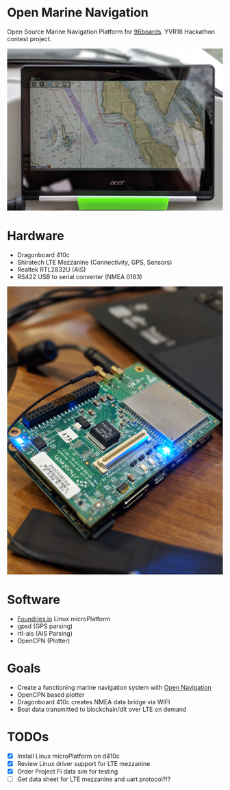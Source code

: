 # Open Marine Navigation

Open Source Marine Navigation Platform for [96boards](96boards.org). YVR18 Hackathon contest project.

![OpenCPN Plotter](/images/opencpn.jpg) 

# Hardware

  * Dragonboard 410c
  * Shiratech LTE Mezzanine (Connectivity, GPS, Sensors)
  * Realtek RTL2832U (AIS)
  * RS422 USB to serial converter (NMEA 0183)

![d410c](/images/d410c.jpg)

# Software

  * [Foundries.io](https://foundries.io) Linux microPlatform
  * gpsd (GPS parsing)
  * rtl-ais (AIS Parsing)
  * OpenCPN (Plotter)

# Goals

  * Create a functioning marine navigation system with [Open Navigation](https://github.com/open-nav)
  * OpenCPN based plotter
  * Dragonboard 410c creates NMEA data bridge via WIFI
  * Boat data transmitted to blockchain/dlt over LTE on demand

# TODOs

- [x] Install Linux microPlatform on d410c
- [x] Review Linux driver support for LTE mezzanine
- [x] Order Project Fi data sim for testing
- [ ] Get data sheet for LTE mezzanine and uart protocol?!?

